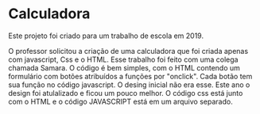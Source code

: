 # Calculadora
Este projeto foi criado para um trabalho de escola em 2019.

O professor solicitou a criação de uma calculadora que foi criada apenas com javascript, Css e o HTML. Esse trabalho foi feito com uma colega chamada Samara. O código é bem simples, com o HTML contendo um formulário com botões atribuídos a funções por "onclick". Cada botão tem sua função no código javascript. O desing inicial não era esse. Este ano o design foi atulalizado e ficou um pouco melhor. O código css está junto com o HTML e o código JAVASCRIPT está em um arquivo separado. 
